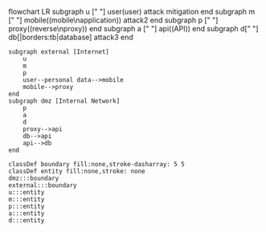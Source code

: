 flowchart LR
    subgraph u [" "]
    user(user)
    attack
    mitigation
    end
    subgraph m [" "]
    mobile((mobile\napplication))
    attack2
    end
    subgraph p [" "]
    proxy((reverse\nproxy))
    end
    subgraph a [" "]
    api((API))
    end
    subgraph d[" "]
    db[|borders:tb|database]
    attack3
    end

    subgraph external [Internet]
        u
        m
        p
        user--personal data-->mobile
        mobile-->proxy
    end
    subgraph dmz [Internal Network]
        p
        a
        d
        proxy-->api
        db-->api
        api-->db
    end

    classDef boundary fill:none,stroke-dasharray: 5 5
    classDef entity fill:none,stroke: none
    dmz:::boundary
    external:::boundary
    u:::entity
    m:::entity
    p:::entity
    a:::entity
    d:::entity
